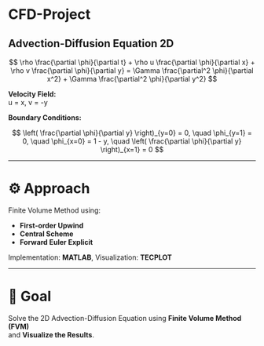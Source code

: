 # CFD-Project
## Advection-Diffusion Equation 2D

$$
\rho \frac{\partial \phi}{\partial t} + \rho u \frac{\partial \phi}{\partial x} + \rho v \frac{\partial \phi}{\partial y}
= \Gamma \frac{\partial^2 \phi}{\partial x^2} + \Gamma \frac{\partial^2 \phi}{\partial y^2}
$$

**Velocity Field:**  
u = x, v = -y 

**Boundary Conditions:**

$$
\left( \frac{\partial \phi}{\partial y} \right)_{y=0} = 0, \quad
\phi_{y=1} = 0, \quad
\phi_{x=0} = 1 - y, \quad
\left( \frac{\partial \phi}{\partial y} \right)_{x=1} = 0
$$

---

# ⚙️ Approach

Finite Volume Method using:
- **First-order Upwind**
- **Central Scheme**
- **Forward Euler Explicit**

Implementation: **MATLAB**, Visualization: **TECPLOT**

---

# 🎯 Goal

Solve the 2D Advection-Diffusion Equation using **Finite Volume Method (FVM)**  
and **Visualize the Results**.
